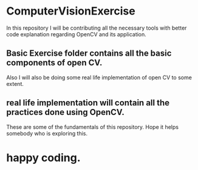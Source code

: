 # ComputerVisionExercise

In this repository I will be contributing all the necessary tools with better code explanation regarding OpenCV and its application.

## Basic Exercise folder contains all the basic components of open CV.

Also I will also be doing some real life implementation of open CV to some extent.

## real life implementation will contain all the practices done using OpenCV.

These are some of the fundamentals of this repository.
Hope it helps somebody who is exploring this.

# happy coding.
